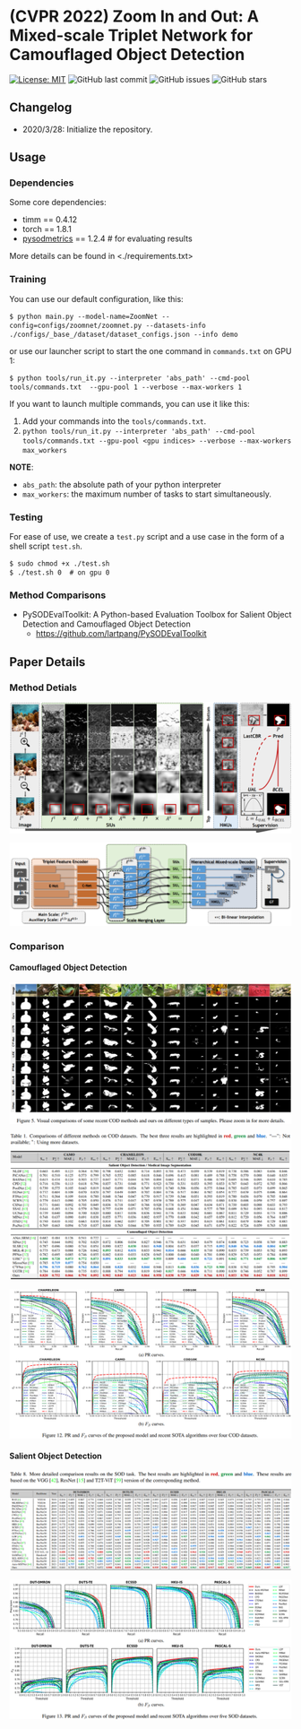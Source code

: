 # (CVPR 2022) Zoom In and Out: A Mixed-scale Triplet Network for Camouflaged Object Detection

[![License: MIT](https://img.shields.io/badge/License-MIT-green.svg)](https://opensource.org/licenses/MIT)
![GitHub last commit](https://img.shields.io/github/last-commit/lartpang/ZoomNet?style=flat-square)
![GitHub issues](https://img.shields.io/github/issues/lartpang/ZoomNet?style=flat-square)
![GitHub stars](https://img.shields.io/github/stars/lartpang/ZoomNet?style=flat-square)

## Changelog

* 2020/3/28: Initialize the repository.

## Usage

### Dependencies

Some core dependencies:

- timm == 0.4.12
- torch == 1.8.1
- [pysodmetrics](https://github.com/lartpang/PySODMetrics) == 1.2.4 # for evaluating results

More details can be found in <./requirements.txt>

### Training

You can use our default configuration, like this:

```shell
$ python main.py --model-name=ZoomNet --config=configs/zoomnet/zoomnet.py --datasets-info ./configs/_base_/dataset/dataset_configs.json --info demo
```

or use our launcher script to start the one command in `commands.txt` on GPU 1:

```shell
$ python tools/run_it.py --interpreter 'abs_path' --cmd-pool tools/commands.txt  --gpu-pool 1 --verbose --max-workers 1
```

If you want to launch multiple commands, you can use it like this:

1. Add your commands into the `tools/commands.txt`.
2. `python tools/run_it.py --interpreter 'abs_path' --cmd-pool tools/commands.txt --gpu-pool <gpu indices> --verbose --max-workers max_workers`

**NOTE**:

- `abs_path`: the absolute path of your python interpreter
- `max_workers`: the maximum number of tasks to start simultaneously.

### Testing

For ease of use, we create a `test.py` script and a use case in the form of a shell script `test.sh`.

```shell
$ sudo chmod +x ./test.sh
$ ./test.sh 0  # on gpu 0
```

### Method Comparisons

- PySODEvalToolkit: A Python-based Evaluation Toolbox for Salient Object Detection and Camouflaged Object Detection
    - <https://github.com/lartpang/PySODEvalToolkit>

## Paper Details

### Method Detials

![](./assets/feat.png)

![](./assets/net.png)

### Comparison

#### Camouflaged Object Detection

![](./assets/cod_vis.png)

![](./assets/cod_cmp.png)

![](./assets/cod_fmpr.png)

#### Salient Object Detection

![](./assets/sod_cmp.png)

![](./assets/sod_fmpr.png)
